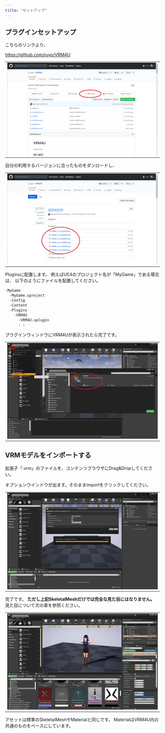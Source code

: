 ```yaml
---
title: "セットアップ"
---
```


## プラグインセットアップ
こちらのリンクより、

https://github.com/ruyo/VRM4U


||
|-|
|![](./assets/images/010_top.png)|


自分の利用するバージョンに合ったものをダンロードし、

||
|-|
|![](./assets/images/010_release.png)|

Pluginsに配置します。
例えばUE4のプロジェクト名が「MyGame」である場合は、
以下のようにファイルを配置してください。


```
-MyGame
  -MyGame.uproject
  -Config
  -Content
  -Plugins
    -VRM4U
      -VRM4U.uplugin
      - :
```

プラグインウィンドウにVRM4Uが表示されたら完了です。

||
|-|
|![](./assets/images/010_plugin.png)|


## VRMモデルをインポートする

拡張子「.vrm」のファイルを、コンテンツブラウザにDrag&Dropしてください。

オプションウインドウが出ます。そのままimportをクリックしてください。

||
|-|
|![](./assets/images/010_import.png)|

完了です。
**ただし上記SkeletalMeshだけでは完全な見た目にはなりません。**
見た目について次の章を参照ください。

||
|-|
|![](./assets/images/010_result.png)|

アセットは標準のSkeletalMeshやMaterialと同じです。
MaterialはVRM4U内の共通のものをベースにしています。

